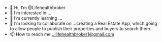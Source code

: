 - 👋 Hi, I’m @Lifehealthbroker
- 👀 I’m interested in ...
- 🌱 I’m currently learning ...
- 💞️ I’m looking to collaborate on ...creating a Real Estate App, which going to allow people to publish their properties and buyers to search them.
- 📫 How to reach me ...lifehealthbroker1@gmail.com

<!---
Lifehealthbroker/Lifehealthbroker is a ✨ special ✨ repository because its `README.md` (this file) appears on your GitHub profile.
You can click the Preview link to take a look at your changes.
--->
